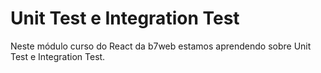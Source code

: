 # Unit Test e Integration Test

Neste módulo curso do React da b7web estamos aprendendo sobre Unit Test e Integration Test.

